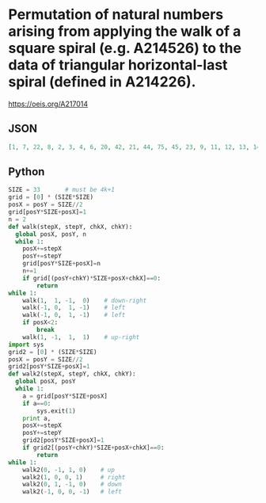 # Permutation of natural numbers arising from applying the walk of a square spiral \(e\.g\. A214526\) to the data of triangular horizontal\-last spiral \(defined in A214226\)\.
https://oeis.org/A217014
## JSON
```JSON
[1, 7, 22, 8, 2, 3, 4, 6, 20, 42, 21, 44, 75, 45, 23, 9, 11, 12, 13, 14, 15, 5, 19, 41, 71, 109, 72, 43, 74, 113, 160, 114, 76, 46, 24, 10, 28, 29, 30, 31, 32, 33, 34, 16, 18, 40, 70, 108, 154, 208, 155, 110, 73, 112, 159, 214]
```
## Python
```Python
SIZE = 33       # must be 4k+1
grid = [0] * (SIZE*SIZE)
posX = posY = SIZE//2
grid[posY*SIZE+posX]=1
n = 2
def walk(stepX, stepY, chkX, chkY):
  global posX, posY, n
  while 1:
    posX+=stepX
    posY+=stepY
    grid[posY*SIZE+posX]=n
    n+=1
    if grid[(posY+chkY)*SIZE+posX+chkX]==0:
        return
while 1:
    walk(1,  1, -1,  0)    # down-right
    walk(-1, 0,  1, -1)    # left
    walk(-1, 0,  1, -1)    # left
    if posX<2:
        break
    walk(1, -1,  1,  1)    # up-right
import sys
grid2 = [0] * (SIZE*SIZE)
posX = posY = SIZE//2
grid2[posY*SIZE+posX]=1
def walk2(stepX, stepY, chkX, chkY):
  global posX, posY
  while 1:
    a = grid[posY*SIZE+posX]
    if a==0:
        sys.exit(1)
    print a,
    posX+=stepX
    posY+=stepY
    grid2[posY*SIZE+posX]=1
    if grid2[(posY+chkY)*SIZE+posX+chkX]==0:
        return
while 1:
    walk2(0, -1, 1, 0)    # up
    walk2(1, 0, 0, 1)     # right
    walk2(0, 1, -1, 0)    # down
    walk2(-1, 0, 0, -1)   # left
```
